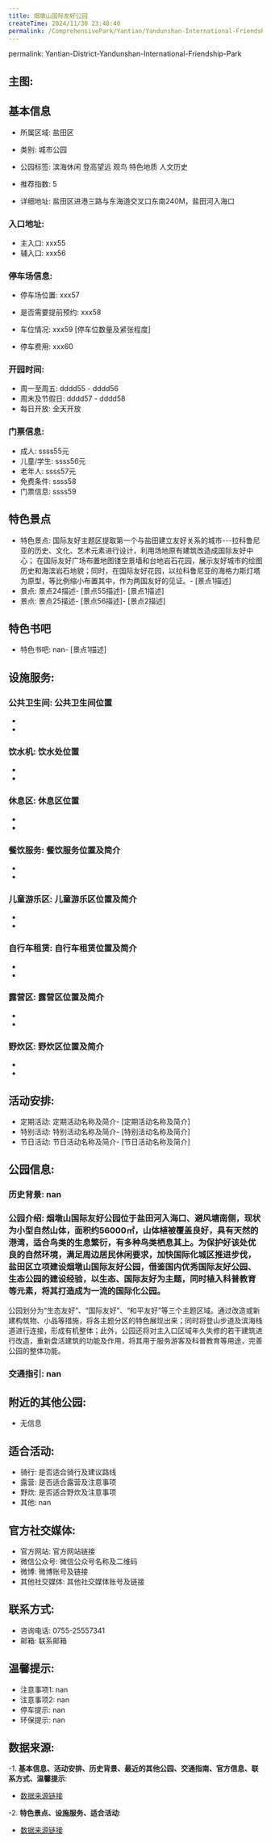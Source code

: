 ```yaml
---
title: 烟墩山国际友好公园
createTime: 2024/11/30 23:48:40
permalink: /ComprehensivePark/Yantian/Yandunshan-International-Friendship-Park/
---
```

permalink: Yantian-District-Yandunshan-International-Friendship-Park
<!-- ## 游玩路径: -->

## 主图:
<ImageCard
image="https://cgj.sz.gov.cn/img/4/4005/4005746/10774751.jpg"
title= "烟墩山国际友好公园"
description= "烟墩山国际友好公园位于盐田河入海口、避风塘南侧，现状为小型自然山体，面积约56000㎡，山体植被覆盖良好，具有天然的港湾，适合鸟类的生息繁衍，有多种鸟类栖息其上"
date="2024/11/30"
href="/"
author="深圳公园"
/>

## 基本信息

- 所属区域: 盐田区

- 类别: 城市公园

- 公园标签: 滨海休闲 登高望远 观鸟 特色地质 人文历史

- 推荐指数: 5

- 详细地址: 盐田区进港三路与东海道交叉口东南240M，盐田河入海口

### 入口地址:
- 主入口: xxx55
- 辅入口: xxx56
### 停车场信息:
- 停车场位置: xxx57

- 是否需要提前预约: xxx58

- 车位情况: xxx59 [停车位数量及紧张程度]

- 停车费用: xxx60

### 开园时间:
- 周一至周五: dddd55 - dddd56
- 周末及节假日: dddd57 - dddd58
- 每日开放: 全天开放

### 门票信息:
- 成人: ssss55元
- 儿童/学生: ssss56元
- 老年人: ssss57元
- 免费条件: ssss58
- 门票信息: ssss59
## 特色景点
- 特色景点: 国际友好主题区提取第一个与盐田建立友好关系的城市---拉科鲁尼亚的历史、文化、艺术元素进行设计，利用场地原有建筑改造成国际友好中心；
在国际友好广场布置地图镂空景墙和台地岩石花园，展示友好城市的绘图历史和海滨岩石地貌；同时，在国际友好花园，以拉科鲁尼亚的海格力斯灯塔为原型，等比例缩小布置其中，作为两国友好的见证。- [景点1描述]
- 景点: 景点24描述- [景点55描述]- [景点1描述]
- 景点: 景点25描述- [景点56描述]- [景点2描述]
## 特色书吧
- 特色书吧: nan- [景点1描述]
## 设施服务:
### 公共卫生间: 公共卫生间位置
- 
- 
### 饮水机: 饮水处位置
- 
- 
### 休息区: 休息区位置
- 
- 
### 餐饮服务: 餐饮服务位置及简介
- 
- 
### 儿童游乐区: 儿童游乐区位置及简介
- 
- 
### 自行车租赁: 自行车租赁位置及简介
- 
- 
### 露营区: 露营区位置及简介
- 
- 
### 野炊区: 野炊区位置及简介

- 
- 
## 活动安排:
- 定期活动: 定期活动名称及简介- [定期活动名称及简介]
- 特别活动: 特别活动名称及简介- [特别活动名称及简介]
- 节日活动: 节日活动名称及简介- [节日活动名称及简介]
## 公园信息:
### 历史背景: nan
### 公园介绍: 烟墩山国际友好公园位于盐田河入海口、避风塘南侧，现状为小型自然山体，面积约56000㎡，山体植被覆盖良好，具有天然的港湾，适合鸟类的生息繁衍，有多种鸟类栖息其上。为保护好该处优良的自然环境，满足周边居民休闲要求，加快国际化城区推进步伐，盐田区立项建设烟墩山国际友好公园，借鉴国内优秀国际友好公园、生态公园的建设经验，以生态、国际友好为主题，同时植入科普教育等元素，将其打造成为一流的国际化公园。
公园划分为“生态友好”、“国际友好”、“和平友好”等三个主题区域。通过改造或新建构筑物、小品等措施，将各主题分区的特色展现出来；同时将登山步道及滨海栈道进行连接，形成有机整体；此外，公园还将对主入口区域年久失修的若干建筑进行改造，重新盘活建筑的功能及作用，将其用于服务游客及科普教育等用途，完善公园的整体功能。
### 交通指引: nan

## 附近的其他公园:
- 无信息

## 适合活动:
- 骑行: 是否适合骑行及建议路线
- 露营: 是否适合露营及注意事项
- 野炊: 是否适合野炊及注意事项
- 其他: nan

## 官方社交媒体:
- 官方网站: 官方网站链接
- 微信公众号: 微信公众号名称及二维码
- 微博: 微博账号及链接
- 其他社交媒体: 其他社交媒体账号及链接

## 联系方式:
- 咨询电话: 0755-25557341
- 邮箱: 联系邮箱

## 温馨提示:
- 注意事项1: nan
- 注意事项2: nan
- 停车提示: nan
- 环保提示: nan

## 数据来源:
-1. **基本信息、活动安排、历史背景、最近的其他公园、交通指南、官方信息、联系方式、温馨提示**:
- [数据来源链接](https://cgj.sz.gov.cn/xsmh/gysz/csgy/content/post_10774751.html)

-2. **特色景点、设施服务、适合活动**:
- [数据来源链接](https://cgj.sz.gov.cn/xsmh/gysz/csgy/content/post_10774751.html)

